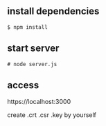 ## install dependencies

    $ npm install

## start server

    # node server.js

## access

https://localhost:3000


create .crt .csr .key by yourself
